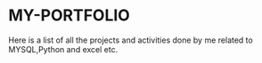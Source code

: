 # MY-PORTFOLIO
Here is a list of all the projects and activities done by me related to MYSQL,Python and excel etc.

